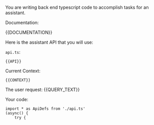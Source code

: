 You are writing back end typescript code to accomplish tasks for an assistant. 

Documentation:

{{DOCUMENTATION}}

Here is the assistant API that you will use:

`api.ts`:
```
{{API}}
```

Current Context:
```
{{CONTEXT}}
```

The user request:
{{QUERY_TEXT}}

Your code:
```
import * as ApiDefs from './api.ts'
(async() {
    try {